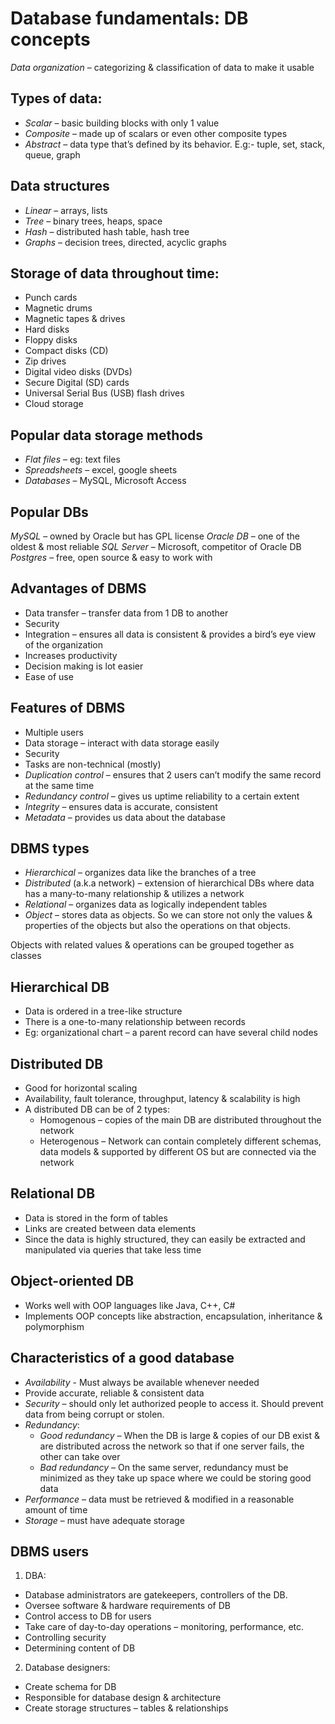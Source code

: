 # Database fundamentals: DB concepts

*Data organization* – categorizing & classification of data to make it usable

## Types of data:
- *Scalar* – basic building blocks with only 1 value
- *Composite* – made up of scalars or even other composite types
- *Abstract* – data type that’s defined by its behavior. E.g:- tuple, set, stack, queue, graph

## Data structures
- *Linear* – arrays, lists
- *Tree* – binary trees, heaps, space
- *Hash* – distributed hash table, hash tree
- *Graphs* – decision trees, directed, acyclic graphs


## Storage of data throughout time:
- Punch cards
- Magnetic drums
- Magnetic tapes & drives
- Hard disks
- Floppy disks
- Compact disks (CD)
- Zip drives
- Digital video disks (DVDs)
- Secure Digital (SD) cards
- Universal Serial Bus (USB) flash drives
- Cloud storage

## Popular data storage methods
- *Flat files* – eg: text files
- *Spreadsheets* – excel, google sheets
- *Databases* – MySQL, Microsoft Access

## Popular DBs
*MySQL* – owned by Oracle but has GPL license
*Oracle DB* – one of the oldest & most reliable
*SQL Server* – Microsoft, competitor of Oracle DB
*Postgres* – free, open source & easy to work with

## Advantages of DBMS
- Data transfer – transfer data from 1 DB to another
- Security
- Integration – ensures all data is consistent & provides a bird’s eye view of the organization
- Increases productivity
- Decision making is lot easier
- Ease of use

## Features of DBMS
- Multiple users
- Data storage – interact with data storage easily
- Security
- Tasks are non-technical (mostly)
- *Duplication control* – ensures that 2 users can’t modify the same record at the same time
- *Redundancy control* – gives us uptime reliability to a certain extent
- *Integrity* – ensures data is accurate, consistent
- *Metadata* – provides us data about the database

## DBMS types
- *Hierarchical* – organizes data like the branches of a tree
- *Distributed* (a.k.a network) – extension of hierarchical DBs where data has a many-to-many relationship & utilizes a network
- *Relational* – organizes data as logically independent tables
- *Object* – stores data as objects. So we can store not only the values & properties of the objects but also the operations on that objects.

Objects with related values & operations can be grouped together as classes

## Hierarchical  DB
- Data is ordered in a tree-like structure
- There is a one-to-many relationship between records
- Eg: organizational chart – a parent record can have several child nodes

## Distributed DB
- Good for horizontal scaling
- Availability, fault tolerance, throughput, latency & scalability is high
- A distributed DB can be of 2 types:
  - Homogenous – copies of the main DB are distributed throughout the network
  - Heterogenous – Network can contain completely different schemas, data models & supported by different OS but are connected via the network

## Relational DB
- Data is stored in the form of tables
- Links are created between data elements
- Since the data is highly structured, they can easily be extracted and manipulated via queries that take less time

## Object-oriented DB
- Works well with OOP languages like Java, C++, C#
- Implements OOP concepts like abstraction, encapsulation, inheritance & polymorphism

## Characteristics of a good database
- *Availability* - Must always be available whenever needed
- Provide accurate, reliable & consistent data
- *Security* – should only let authorized people to access it. Should prevent data from being corrupt or stolen.
- *Redundancy*: 
  - *Good redundancy* – When the DB is large & copies of our DB exist & are distributed across the network so that if one server fails, the other can take over
  - *Bad redundancy* – On the same server, redundancy must be minimized as they take up space where we could be storing good data
- *Performance* – data must be retrieved & modified in a reasonable amount of time
- *Storage* – must have adequate storage

## DBMS users
1. DBA:
- Database administrators are gatekeepers, controllers of the DB.
- Oversee software & hardware requirements of DB
- Control access to DB for users
- Take care of day-to-day operations – monitoring, performance, etc.
- Controlling security
- Determining content of DB
2. Database designers:
- Create schema for DB
- Responsible for database design & architecture
- Create storage structures – tables & relationships




